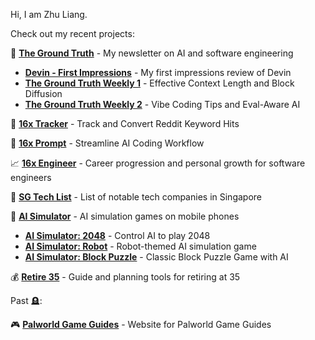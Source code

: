 Hi, I am Zhu Liang.

Check out my recent projects:

📰 **[The Ground Truth](https://thegroundtruth.substack.com/)** - My newsletter on AI and software engineering

- **[Devin - First Impressions](https://thegroundtruth.substack.com/p/devin-first-impressions)** - My first impressions review of Devin
- **[The Ground Truth Weekly 1](https://thegroundtruth.substack.com/p/the-ground-truth-weekly-effective)** - Effective Context Length and Block Diffusion
- **[The Ground Truth Weekly 2](https://thegroundtruth.substack.com/p/vibe-coding-cursor-tips-eval-aware-ai)** - Vibe Coding Tips and Eval-Aware AI

🎯 **[16x Tracker](https://tracker.16x.engineer/)** - Track and Convert Reddit Keyword Hits

📝 **[16x Prompt](https://prompt.16x.engineer/)** - Streamline AI Coding Workflow

📈 **[16x Engineer](https://16x.engineer/)** - Career progression and personal growth for software engineers

📒 **[SG Tech List](https://paradite.github.io/sg-tech-list/)** - List of notable tech companies in Singapore

🤖 **[AI Simulator](https://ai-simulator.com/)** - AI simulation games on mobile phones
- **[AI Simulator: 2048](https://ai-simulator.com/2048/)** - Control AI to play 2048
- **[AI Simulator: Robot](https://ai-simulator.com/robot/)** - Robot-themed AI simulation game
- **[AI Simulator: Block Puzzle](https://ai-simulator.com/block/)** - Classic Block Puzzle Game with AI

💰 **[Retire 35](https://retire35.com/)** - Guide and planning tools for retiring at 35

Past 🪦:

🎮 **[Palworld Game Guides](https://palworld.paradite.com/)** - Website for Palworld Game Guides
